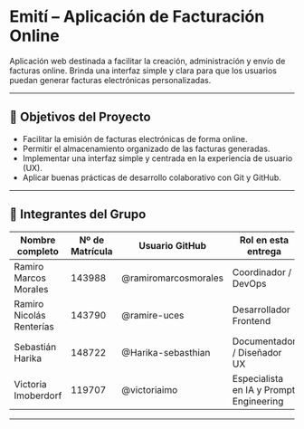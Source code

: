 # Emití – Aplicación de Facturación Online

Aplicación web destinada a facilitar la creación, administración y envío de facturas online. Brinda una interfaz simple y clara para que los usuarios puedan generar facturas electrónicas personalizadas.

---

## 📌 Objetivos del Proyecto

- Facilitar la emisión de facturas electrónicas de forma online.
- Permitir el almacenamiento organizado de las facturas generadas.
- Implementar una interfaz simple y centrada en la experiencia de usuario (UX).
- Aplicar buenas prácticas de desarrollo colaborativo con Git y GitHub.

---

## 👥 Integrantes del Grupo

| Nombre completo            | Nº de Matrícula | Usuario GitHub                 | Rol en esta entrega                         |
|---------------------------|-----------------|-------------------------------|---------------------------------------------|
| Ramiro Marcos Morales     | 143988          | @ramiromarcosmorales          | Coordinador / DevOps                        |
| Ramiro Nicolás Renterías  | 143790          | @ramire-uces                  | Desarrollador Frontend                      |
| Sebastián Harika          | 148722          | @Harika-sebasthian            | Documentador / Diseñador UX                 |
| Victoria Imoberdorf       | 119707          | @victoriaimo                  | Especialista en IA y Prompt Engineering     |

---
